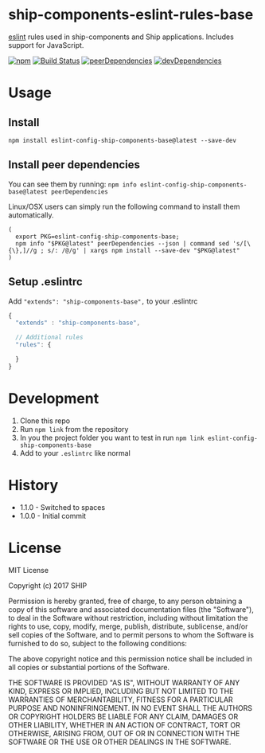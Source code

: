 # ship-components-eslint-rules-base
[eslint](http://eslint.org/) rules used in ship-components and Ship applications. Includes support for JavaScript.

[![npm](https://img.shields.io/npm/v/eslint-config-ship-components-base.svg?maxAge=2592000)](https://www.npmjs.com/package/eslint-config-ship-components-base)
[![Build Status](http://img.shields.io/travis/ship-components/ship-components-eslint-rules-base/master.svg?style=flat)](https://travis-ci.org/ship-components/ship-components-eslint-rules-base)
[![peerDependencies](https://img.shields.io/david/peer/ship-components/ship-components-eslint-rules-base.svg?style=flat)](https://david-dm.org/ship-components/ship-components-eslint-rules-base?type=peer)
[![devDependencies](https://img.shields.io/david/dev/ship-components/ship-components-eslint-rules-base.svg?style=flat)](https://david-dm.org/ship-components/ship-components-eslint-rules-base?type=dev)

# Usage
## Install

`npm install eslint-config-ship-components-base@latest --save-dev`

## Install peer dependencies

You can see them by running: `npm info eslint-config-ship-components-base@latest peerDependencies`

Linux/OSX users can simply run the following command to install them automatically.
```shell
(
  export PKG=eslint-config-ship-components-base;
  npm info "$PKG@latest" peerDependencies --json | command sed 's/[\{\},]//g ; s/: /@/g' | xargs npm install --save-dev "$PKG@latest"
)
```

## Setup .eslintrc
Add `"extends": "ship-components-base",` to your .eslintrc

```js
{
  "extends" : "ship-components-base",

  // Additional rules
  "rules": {

  }
}
```

# Development

1. Clone this repo
2. Run `npm link` from the repository
3. In you the project folder you want to test in run `npm link eslint-config-ship-components-base`
4. Add to your `.eslintrc` like normal

# History
* 1.1.0 - Switched to spaces
* 1.0.0 - Initial commit

# License
MIT License

Copyright (c) 2017 SHIP

Permission is hereby granted, free of charge, to any person obtaining a copy
of this software and associated documentation files (the "Software"), to deal
in the Software without restriction, including without limitation the rights
to use, copy, modify, merge, publish, distribute, sublicense, and/or sell
copies of the Software, and to permit persons to whom the Software is
furnished to do so, subject to the following conditions:

The above copyright notice and this permission notice shall be included in all
copies or substantial portions of the Software.

THE SOFTWARE IS PROVIDED "AS IS", WITHOUT WARRANTY OF ANY KIND, EXPRESS OR
IMPLIED, INCLUDING BUT NOT LIMITED TO THE WARRANTIES OF MERCHANTABILITY,
FITNESS FOR A PARTICULAR PURPOSE AND NONINFRINGEMENT. IN NO EVENT SHALL THE
AUTHORS OR COPYRIGHT HOLDERS BE LIABLE FOR ANY CLAIM, DAMAGES OR OTHER
LIABILITY, WHETHER IN AN ACTION OF CONTRACT, TORT OR OTHERWISE, ARISING FROM,
OUT OF OR IN CONNECTION WITH THE SOFTWARE OR THE USE OR OTHER DEALINGS IN THE
SOFTWARE.
